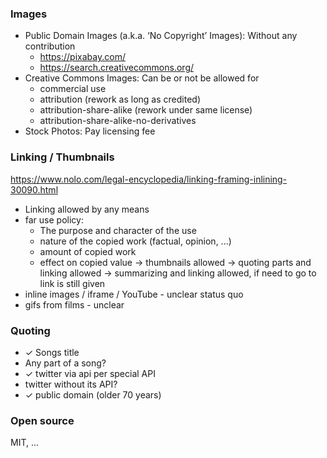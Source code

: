 ### Images
- Public Domain Images (a.k.a. ‘No Copyright’ Images): Without any contribution
  - https://pixabay.com/
  - https://search.creativecommons.org/
- Creative Commons Images: Can be or not be allowed for
  - commercial use
  - attribution (rework as long as credited)
  - attribution-share-alike (rework under same license)
  - attribution-share-alike-no-derivatives
- Stock Photos: Pay licensing fee

###  Linking / Thumbnails
https://www.nolo.com/legal-encyclopedia/linking-framing-inlining-30090.html
- Linking allowed by any means
- far use policy:
  - The purpose and character of the use
  - nature of the copied work (factual, opinion, ...)
  - amount of copied work
  - effect on copied value
  -> thumbnails allowed
  -> quoting parts and linking allowed
  -> summarizing and linking allowed, if need to go to link is still given
- inline images / iframe / YouTube - unclear status quo
- gifs from films - unclear


### Quoting
- ✓ Songs title
- Any part of a song?
- ✓ twitter via api per special API
- twitter without its API?
- ✓ public domain (older 70 years)

### Open source 
MIT, ...